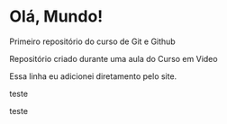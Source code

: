 # Olá, Mundo!
 Primeiro repositório do curso de Git e Github

Repositório criado durante uma aula do Curso em Video

Essa linha eu adicionei diretamento pelo site.

teste

teste

